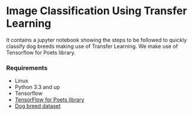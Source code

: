 # Image Classification Using Transfer Learning

It contains a jupyter notebook showing the steps to be followed to quickly classify
dog breeds making use of Transfer Learning. We make use of Tensorflow for Poets 
library.

### Requirements
* Linux
* Python 3.3 and up
* Tensorflow
* [TensorFlow for Poets library](https://codelabs.developers.google.com/codelabs/tensorflow-for-poets/#0)
* [Dog breed dataset](http://vision.stanford.edu/aditya86/ImageNetDogs/images.tar)
